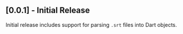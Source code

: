 ## [0.0.1] - Initial Release

Initial release includes support for parsing `.srt` files into Dart objects.